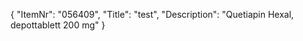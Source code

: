 {
  "ItemNr": "056409",
  "Title": "test",
  "Description": "Quetiapin Hexal, depottablett 200 mg"
}